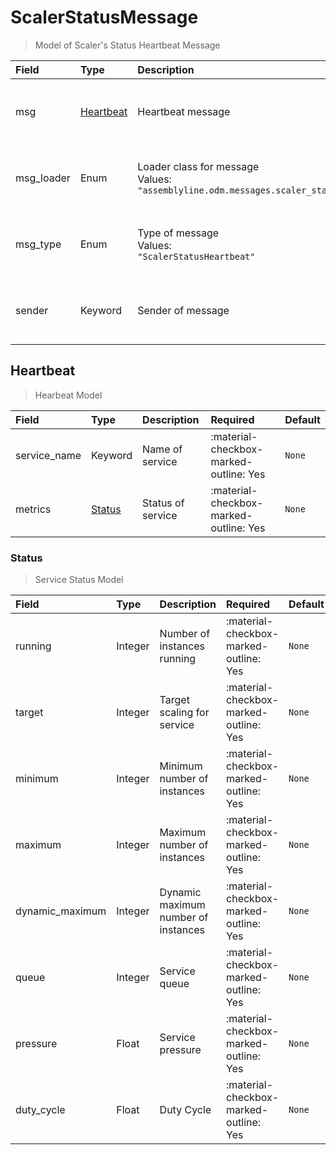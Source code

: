 [comment]: # (AUTOGENERATED MARKDOWN CONTENT. UPDATES TO ODM DOCUMENTATION SHOULD BE DONE THROUGH ASSEMBLYLINE-BASE REPO!)
# ScalerStatusMessage
> Model of Scaler's Status Heartbeat Message

| Field | Type | Description | Required | Default |
| :--- | :--- | :--- | :--- | :--- |
| msg | [Heartbeat](/assemblyline4_docs/odm/messages/scaler_status_heartbeat/#heartbeat) | Heartbeat message | :material-checkbox-marked-outline: Yes | `None` |
| msg_loader | Enum | Loader class for message<br>Values:<br>`"assemblyline.odm.messages.scaler_status_heartbeat.ScalerStatusMessage"` | :material-checkbox-marked-outline: Yes | `assemblyline.odm.messages.scaler_status_heartbeat.ScalerStatusMessage` |
| msg_type | Enum | Type of message<br>Values:<br>`"ScalerStatusHeartbeat"` | :material-checkbox-marked-outline: Yes | `ScalerStatusHeartbeat` |
| sender | Keyword | Sender of message | :material-checkbox-marked-outline: Yes | `None` |


[comment]: # (AUTOGENERATED MARKDOWN CONTENT. UPDATES TO ODM DOCUMENTATION SHOULD BE DONE THROUGH ASSEMBLYLINE-BASE REPO!)
## Heartbeat
> Hearbeat Model

| Field | Type | Description | Required | Default |
| :--- | :--- | :--- | :--- | :--- |
| service_name | Keyword | Name of service | :material-checkbox-marked-outline: Yes | `None` |
| metrics | [Status](/assemblyline4_docs/odm/messages/scaler_status_heartbeat/#status) | Status of service | :material-checkbox-marked-outline: Yes | `None` |


[comment]: # (AUTOGENERATED MARKDOWN CONTENT. UPDATES TO ODM DOCUMENTATION SHOULD BE DONE THROUGH ASSEMBLYLINE-BASE REPO!)
### Status
> Service Status Model

| Field | Type | Description | Required | Default |
| :--- | :--- | :--- | :--- | :--- |
| running | Integer | Number of instances running | :material-checkbox-marked-outline: Yes | `None` |
| target | Integer | Target scaling for service | :material-checkbox-marked-outline: Yes | `None` |
| minimum | Integer | Minimum number of instances | :material-checkbox-marked-outline: Yes | `None` |
| maximum | Integer | Maximum number of instances | :material-checkbox-marked-outline: Yes | `None` |
| dynamic_maximum | Integer | Dynamic maximum number of instances | :material-checkbox-marked-outline: Yes | `None` |
| queue | Integer | Service queue | :material-checkbox-marked-outline: Yes | `None` |
| pressure | Float | Service pressure | :material-checkbox-marked-outline: Yes | `None` |
| duty_cycle | Float | Duty Cycle | :material-checkbox-marked-outline: Yes | `None` |


